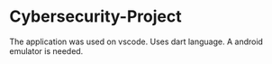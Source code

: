 # Cybersecurity-Project

The application was used on vscode. 
Uses dart language.
A android emulator is needed. 

